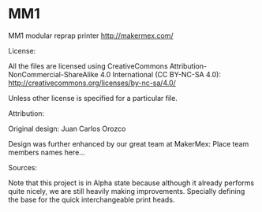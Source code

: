 MM1
===

MM1 modular reprap printer
http://makermex.com/

License:

All the files are licensed using CreativeCommons Attribution-NonCommercial-ShareAlike 4.0 International (CC BY-NC-SA 4.0): http://creativecommons.org/licenses/by-nc-sa/4.0/

Unless other license is specified for a particular file.

Attribution:

Original design: Juan Carlos Orozco

Design was further enhanced by our great team at MakerMex: Place team members names here...

Sources:

Note that this project is in Alpha state because although it already performs quite nicely, we are still heavily making improvements. Specially defining the base for the quick interchangeable print heads.
